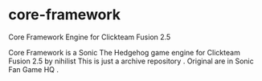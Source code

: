 # core-framework
 Core Framework Engine for Clickteam Fusion 2.5

Core Framework is a Sonic The Hedgehog game engine for Clickteam Fusion 2.5 by nihilist 
This is just a archive repository . Original are in Sonic Fan Game HQ .
